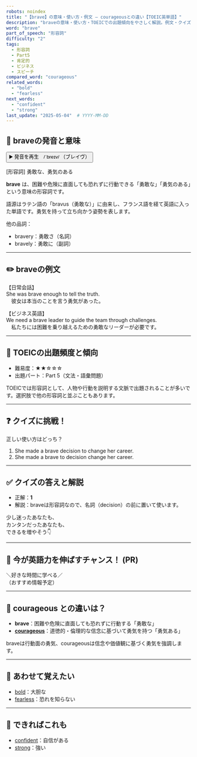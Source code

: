 ```yaml
---
robots: noindex
title: "【brave】の意味・使い方・例文 ― courageousとの違い【TOEIC英単語】"
description: "braveの意味・使い方・TOEICでの出題傾向をやさしく解説。例文・クイズ付きでcourageousとの違いもわかりやすく学べます。"
word: "brave"
part_of_speech: "形容詞"
difficulty: "2"
tags:
  - 形容詞
  - Part5
  - 肯定的
  - ビジネス
  - スピーチ
compared_word: "courageous"
related_words:
  - "bold"
  - "fearless"
next_words:
  - "confident"
  - "strong"
last_update: "2025-05-04"  # YYYY-MM-DD
---
```


## 🔰 braveの発音と意味

<button class="play-audio" onclick="playTTS('brave')">
  <span class="play-audio-main">
    ▶️ 発音を再生　/ˈbreɪv/
  </span>
  <span class="play-audio-sub">
    （ブレイヴ）
  </span>
</button>

[形容詞] 勇敢な、勇気のある

**brave** は、困難や危険に直面しても恐れずに行動できる「勇敢な」「勇気のある」という意味の形容詞です。

語源はラテン語の「bravus（勇敢な）」に由来し、フランス語を経て英語に入った単語です。勇気を持って立ち向かう姿勢を表します。

他の品詞：  
- bravery：勇敢さ（名詞）
- bravely：勇敢に（副詞）

---

## ✏️ braveの例文

【日常会話】  
She was brave enough to tell the truth.  
　彼女は本当のことを言う勇気があった。

【ビジネス英語】  
We need a brave leader to guide the team through challenges.  
　私たちには困難を乗り越えるための勇敢なリーダーが必要です。

---

## 🎯 TOEICの出題頻度と傾向

- 難易度：★★☆☆☆
- 出題パート：Part 5（文法・語彙問題）

TOEICでは形容詞として、人物や行動を説明する文脈で出題されることが多いです。選択肢で他の形容詞と並ぶこともあります。

---

## ❓ クイズに挑戦！

正しい使い方はどっち？

1. She made a brave decision to change her career.  
2. She made a brave to decision change her career.

---

## ✅ クイズの答えと解説

- 正解：**1**
- 解説：braveは形容詞なので、名詞（decision）の前に置いて使います。

少し迷ったあなたも、  
カンタンだったあなたも、  
できるを増やそう👇️

---

## 🚀 今が英語力を伸ばすチャンス！ (PR)

<div class="info-center">
＼好きな時間に学べる／<br>  
（おすすめ情報予定）
</div>

---

## 🤔  courageous との違いは？

- **brave**：困難や危険に直面しても恐れずに行動する「勇敢な」
- **[courageous](/word/courageous)**：道徳的・倫理的な信念に基づいて勇気を持つ「勇気ある」

braveは行動面の勇気、courageousは信念や価値観に基づく勇気を強調します。

---

## 🧩 あわせて覚えたい

- [bold](/word/bold)：大胆な
- [fearless](/word/fearless)：恐れを知らない

---

## 📖 できればこれも

- [confident](/word/confident)：自信がある
- [strong](/word/strong)：強い

<!-- cvid: aid24_bid36 -->
